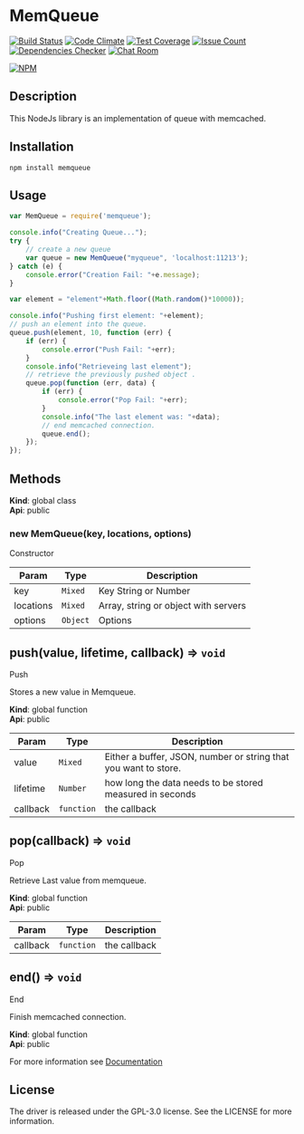 MemQueue
==========

[![Build Status](https://travis-ci.org/nachonerd/memqueue.svg?branch=master)](https://travis-ci.org/nachonerd/memqueue)
[![Code Climate](https://codeclimate.com/github/nachonerd/memqueue/badges/gpa.svg)](https://codeclimate.com/github/nachonerd/memqueue)
[![Test Coverage](https://codeclimate.com/github/nachonerd/memqueue/badges/coverage.svg)](https://codeclimate.com/github/nachonerd/memqueue/coverage)
[![Issue Count](https://codeclimate.com/github/nachonerd/memqueue/badges/issue_count.svg)](https://codeclimate.com/github/nachonerd/memqueue)
[![Dependencies Checker](https://david-dm.org/nachonerd/memqueue.svg)](https://david-dm.org/nachonerd/memqueue)
[![Chat Room](https://img.shields.io/badge/chat-on%20slack-blue.svg)](https://nachonerd.slack.com/messages/memqueue/)

[![NPM](https://nodei.co/npm/memqueue.png?downloads=true&downloadRank=true)](https://nodei.co/npm/memqueue/)

## Description
This NodeJs library is an implementation of queue with memcached.

## Installation
    npm install memqueue

## Usage

```js
var MemQueue = require('memqueue');

console.info("Creating Queue...");
try {
    // create a new queue
    var queue = new MemQueue("myqueue", 'localhost:11213');
} catch (e) {
    console.error("Creation Fail: "+e.message);
}

var element = "element"+Math.floor((Math.random()*10000));

console.info("Pushing first element: "+element);
// push an element into the queue.
queue.push(element, 10, function (err) {
    if (err) {
        console.error("Push Fail: "+err);
    }
    console.info("Retrieveing last element");
    // retrieve the previously pushed object .
    queue.pop(function (err, data) {
        if (err) {
            console.error("Pop Fail: "+err);
        }
        console.info("The last element was: "+data);
        // end memcached connection.
        queue.end();
    });
});
```

<a name="method"></a>
## Methods
**Kind**: global class  
**Api**: public  
<a name="new_MemQueue_new"></a>
### new MemQueue(key, locations, options)
Constructor


| Param | Type | Description |
| --- | --- | --- |
| key | <code>Mixed</code> | Key String or Number |
| locations | <code>Mixed</code> | Array, string or object with servers |
| options | <code>Object</code> | Options |

<a name="push"></a>
## push(value, lifetime, callback) ⇒ <code>void</code>
Push

Stores a new value in Memqueue.

**Kind**: global function  
**Api**: public  

| Param | Type | Description |
| --- | --- | --- |
| value | <code>Mixed</code> | Either a buffer, JSON, number or string that                            you want to store. |
| lifetime | <code>Number</code> | how long the data needs to be stored measured                            in seconds |
| callback | <code>function</code> | the callback |

<a name="pop"></a>
## pop(callback) ⇒ <code>void</code>
Pop

Retrieve Last value from memqueue.

**Kind**: global function  
**Api**: public  

| Param | Type | Description |
| --- | --- | --- |
| callback | <code>function</code> | the callback |

<a name="end"></a>
## end() ⇒ <code>void</code>
End

Finish memcached connection.

**Kind**: global function  
**Api**: public  

For more information see [Documentation](https://github.com/nachonerd/memqueue/blob/master/doc/documentation.md)

## License
The driver is released under the GPL-3.0 license. See the LICENSE for more information.

